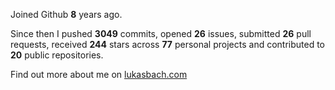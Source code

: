 Joined Github **8** years ago.

Since then I pushed **3049** commits, opened **26** issues, submitted **26** pull requests, received **244** stars across **77** personal projects and contributed to **20** public repositories.

Find out more about me on [lukasbach.com](https://lukasbach.com)
